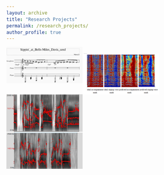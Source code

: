 ```yaml
---
layout: archive
title: "Research Projects"
permalink: /research_projects/
author_profile: true
---
```




<img src="https://raw.githubusercontent.com/lhy9816/lhy9816.github.io/master/images/general_logo.png" align="left" width="200">

<br>

<img src="https://raw.githubusercontent.com/lhy9816/lhy9816.github.io/master/images/separation_res-1.png" align="left" width="200">

<br>

<img src="https://raw.githubusercontent.com/lhy9816/lhy9816.github.io/master/images/singing_voice_praats.png" align="left" width="200">




